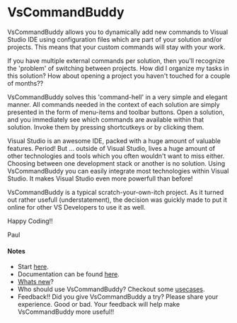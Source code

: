 # VsCommandBuddy

VsCommandBuddy allows you to dynamically add new commands to Visual Studio IDE using configuration files which are part 
of your solution and/or projects. This means that your custom commands will stay with your work.

If you have multiple external commands per solution, then you'll recognize the 'problem' of switching between projects. How 
did I organize my tasks in this solution? How about opening a project you haven't touched for a couple of months??

VsCommandBuddy solves this 'command-hell' in a very simple and elegant manner. All commands needed in the context of each solution are 
simply presented in the form of menu-items and toolbar buttons. Open a solution, and you immediately see which commands are available within 
that solution. Invoke them by pressing shortcutkeys or by clicking them.

Visual Studio is an awesome IDE, packed with a huge amount of valuable features. Period!  But ... outside of Visual Studio, lives a huge amount 
of other technologies and tools which you often wouldn't want to miss either. Choosing between one development stack or another is no solution. 
Using VsCommandBuddy you can easily integrate most technologies within Visual Studio. It makes Visual Studio even more powerfull than before!

VsCommandBuddy is a typical scratch-your-own-itch project. As it turned out rather usefull (understatement), the decision was guickly made to put it 
online for other VS Developers to use it as well.
 
Happy Coding!!

Paul



#### Notes
- Start [here](docs/gettingstarted.md).
- Documentation can be found [here](docs/_toc.md).
- [Whats new](docs/history.md)? 
- Who should use VsCommandBuddy? Checkout some [usecases](docs/usecases.md).
- Feedback!! Did you give VsCommandBuddy a try? Please share your experience. Good or bad. Your feedback will help make VsCommandBuddy more useful!!






